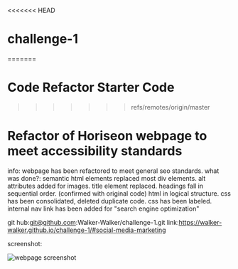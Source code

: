 <<<<<<< HEAD
# challenge-1
=======
# Code Refactor Starter Code
>>>>>>> refs/remotes/origin/master

# Refactor of Horiseon webpage to meet accessibility standards
info: webpage has been refactored to meet general seo standards. 
what was done?: semantic html elements replaced most div elements.
                alt attributes added for images.
                title element replaced.
                headings fall in sequential order. (confirmed with original code)
                html in logical structure.
                css has been consolidated, deleted duplicate code. 
                css has been labeled. 
                internal nav link has been added for "search engine optimization"

git hub:git@github.com:Walker-Walker/challenge-1.git
link:https://walker-walker.github.io/challenge-1/#social-media-marketing


screenshot:

![webpage screenshot](./assets/images)















